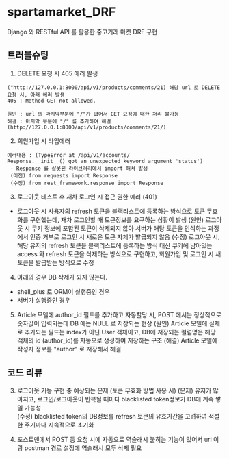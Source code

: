 # spartamarket_DRF
Django 와 RESTful API 를 활용한 중고거래 마켓 DRF 구현

## 트러블슈팅

1. DELETE 요청 시 405 에러 발생
```
("http://127.0.0.1:8000/api/v1/products/comments/21) 해당 url 로 DELETE 요청 시, 아래 에러 발생
405 : Method GET not allowed.

원인 : url 의 마지막부분에 "/"가 없어서 GET 요청에 대한 처리 불가능
해결 : 마지막 부분에 "/" 를 추가하여 해결 (http://127.0.0.1:8000/api/v1/products/comments/21/)
```
2. 회원가입 시 타입에러
```
에러내용 : (TypeError at /api/v1/accounts/
Response.__init__() got an unexpected keyword argument 'status')
 - Response 를 잘못된 라이브러리에서 import 해서 발생
 (이전) from requests import Response
 (수정) from rest_framework.response import Response
 ```

3. 로그아웃 테스트 후 재차 로그인 시 접근 권한 에러 (401)
 - 로그아웃 시 사용자의 refresh 토큰을 블랙리스트에 등록하는 방식으로 토큰 무효화를 구현했는데, 재차 로그인할 때 토큰정보를 요구하는 상황이 발생
 (원인) 로그아웃 시 쿠키 정보에 포함된 토큰이 삭제되지 않아 서버가 해당 토큰을 인식하는 과정에서 인증 거부로 로그인 시 새로운 토큰 자체가 발급되지 않음
 (수정) 로그아웃 시, 해당 유저의 refresh 토큰을 블랙리스트에 등록하는 방식 대신 쿠키에 남아있는 access 와 refresh 토큰을 삭제하는 방식으로 구현하고, 회원가입 및 로그인 시 새 토큰을 발급받는 방식으로 수정

4. 아래의 경우 DB 삭제가 되지 않는다.
 - shell_plus 로 ORM이 실행중인 경우
 - 서버가 실행중인 경우

5. Article 모델에 author_id 필드를 추가하고 자동할당 시, POST 에서는 정상적으로 숫자값이 입력되는데 DB 에는 NULL 로 저장되는 현상
(원인) Article 모델에 실제로 추가되는 필드는 index가 아닌 User 객체이고, DB에 저장되는 컬럼명은 해당 객체의 id (author_id)를 자동으로 생성하여 저장하는 구조
(해결) Article 모델에 작성자 정보를 "author" 로 저장해서 해결

 ## 코드 리뷰

3. 로그아웃 기능 구현 중 예상되는 문제 (토큰 무효화 방법 사용 시)
(문제) 유저가 많아지고, 로그인/로그아웃이 반복될 때마다 blacklisted token정보가 DB에 계속 쌓일 가능성  
(수정) blacklisted token의 DB정보를 refresh 토큰의 유효기간을 고려하여 적절한 주기마다 지속적으로 초기화

5. 포스트맨에서 POST 등 요청 시에 자동으로 역슬래시 붙히는 기능이 있어서 url 이랑 postman 경로 설정에 역슬래시 모두 삭제 필요